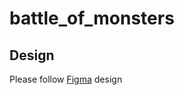 # battle_of_monsters

## Design
Please follow [Figma](https://www.figma.com/file/wXA5toXu2tZJyhXNY5b5zB/Battle-of-Monsters---Front-End?type=design&node-id=0-1&mode=design&t=k1O799hGRBMG1Xy4-0) design
  
